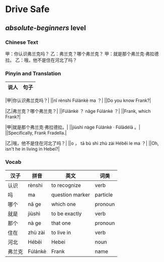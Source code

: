# Drive Safe
## *absolute-beginners* level

### Chinese Text
甲：你认识弗兰克吗？
乙：弗兰克？哪个弗兰克？
甲：就是那个弗兰克·弗拉德拉。
乙：哦，他不是住在河北了吗？

### Pinyin and Translation
|说人|句子|
|----|----|

|甲|你认识弗兰克吗？|
||nǐ rènshi Fúlánkè ma ？|
||Do you know Frank?|

|乙|弗兰克？哪个弗兰克？|
||Fúlánkè ？ nǎge Fúlánkè ？|
||Frank, which Frank?|

|甲|就是那个弗兰克·弗拉德拉。|
||jiùshì nàge Fúlánkè · Fúlādélā 。|
||Specifically, Frank Fradella.|

|乙|哦，他不是住在河北了吗？|
||o ， tā bù shì zhù zài Héběi le ma ？|
||Oh, isn't he in living in Hebei?|
### Vocab
|汉子|拼音|英文|词类|
|----|----|----|----|
|认识|rènshi|to recognize|verb|
|吗|ma|question marker|particle|
|哪个|nǎ ge|which one|pronoun|
|就是|jiùshì|to be exactly|verb|
|那个|nà ge|that one|pronoun|
|住在|zhù zài|to live in|verb|
|河北|Héběi|Hebei|noun|
|弗兰克|Fúlánkè|Frank|name|